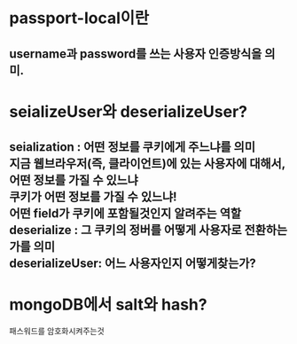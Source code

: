 passport-local이란
============================
username과 password를 쓰는 사용자 인증방식을 의미.
-----------------------------------------------
seializeUser와 deserializeUser?
========================================
seialization : 어떤 정보를 쿠키에게 주느냐를 의미<br/>
지금 웹브라우저(즉, 클라이언트)에 있는 사용자에 대해서, 어떤 정보를 가질 수 있느냐<br/>
쿠키가 어떤 정보를 가질 수 있느냐!<br/>
어떤 field가 쿠키에 포함될것인지 알려주는 역할<br/>
deserialize : 그 쿠키의 정버를 어떻게 사용자로 전환하는가를 의미<br/>
deserializeUser: 어느 사용자인지 어떻게찾는가?
------------------------------------
mongoDB에서 salt와 hash?
======================================
패스워드를 암호화시켜주는것
